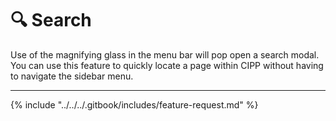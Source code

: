 # 🔍 Search

Use of the magnifying glass in the menu bar will pop open a search modal. You can use this feature to quickly locate a page within CIPP without having to navigate the sidebar menu.

***

{% include "../../../.gitbook/includes/feature-request.md" %}
